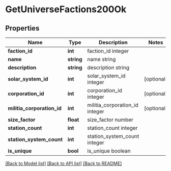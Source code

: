 # GetUniverseFactions200Ok

## Properties
Name | Type | Description | Notes
------------ | ------------- | ------------- | -------------
**faction_id** | **int** | faction_id integer | 
**name** | **string** | name string | 
**description** | **string** | description string | 
**solar_system_id** | **int** | solar_system_id integer | [optional] 
**corporation_id** | **int** | corporation_id integer | [optional] 
**militia_corporation_id** | **int** | militia_corporation_id integer | [optional] 
**size_factor** | **float** | size_factor number | 
**station_count** | **int** | station_count integer | 
**station_system_count** | **int** | station_system_count integer | 
**is_unique** | **bool** | is_unique boolean | 

[[Back to Model list]](../README.md#documentation-for-models) [[Back to API list]](../README.md#documentation-for-api-endpoints) [[Back to README]](../README.md)


